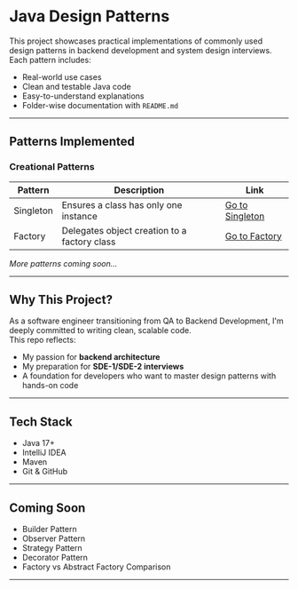 #  Java Design Patterns
  
This project showcases practical implementations of commonly used design patterns in backend development and system design interviews. Each pattern includes:

- Real-world use cases
- Clean and testable Java code
- Easy-to-understand explanations
- Folder-wise documentation with `README.md`

---

##  Patterns Implemented

###  Creational Patterns
| Pattern   | Description | Link |
|-----------|-------------|------|
| Singleton | Ensures a class has only one instance | [Go to Singleton](./creational/singleton/README.md) |
| Factory   | Delegates object creation to a factory class | [Go to Factory](./creational/factory/README.md) |

*More patterns coming soon...*

---

##  Why This Project?

As a software engineer transitioning from QA to Backend Development, I'm deeply committed to writing clean, scalable code.  
This repo reflects:
- My passion for **backend architecture**
- My preparation for **SDE-1/SDE-2 interviews**
- A foundation for developers who want to master design patterns with hands-on code

---

##  Tech Stack

- Java 17+
- IntelliJ IDEA
- Maven
- Git & GitHub

---

## Coming Soon

- Builder Pattern
- Observer Pattern
- Strategy Pattern
- Decorator Pattern
- Factory vs Abstract Factory Comparison

---
